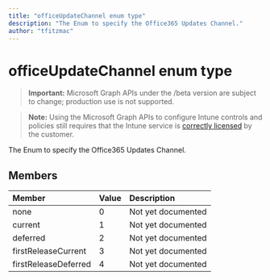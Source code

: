 ```yaml
---
title: "officeUpdateChannel enum type"
description: "The Enum to specify the Office365 Updates Channel."
author: "tfitzmac"
---
```


# officeUpdateChannel enum type

> **Important:** Microsoft Graph APIs under the /beta version are subject to change; production use is not supported.

> **Note:** Using the Microsoft Graph APIs to configure Intune controls and policies still requires that the Intune service is [correctly licensed](https://go.microsoft.com/fwlink/?linkid=839381) by the customer.

The Enum to specify the Office365 Updates Channel.

## Members
|Member|Value|Description|
|:---|:---|:---|
|none|0|Not yet documented|
|current|1|Not yet documented|
|deferred|2|Not yet documented|
|firstReleaseCurrent|3|Not yet documented|
|firstReleaseDeferred|4|Not yet documented|



